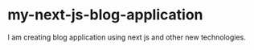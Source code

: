 # my-next-js-blog-application
I am creating blog application using next js and other new technologies.
